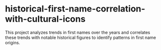 # historical-first-name-correlation-with-cultural-icons
This project analyzes trends in first names over the years and correlates these trends with notable historical figures to identify patterns in first name origins.
